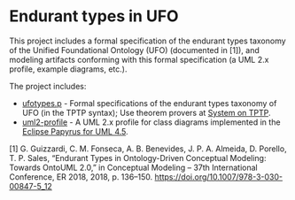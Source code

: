 # Endurant types in UFO

This project includes a formal specification of the endurant types taxonomy of the Unified Foundational Ontology (UFO) (documented in [1]), and modeling artifacts conforming with this formal specification (a UML 2.x profile, example diagrams, etc.).

The project includes:

* [ufotypes.p](ufotypes.p) - Formal specifications of the endurant types taxonomy of UFO (in the TPTP syntax); Use theorem provers at [System on TPTP](http://www.tptp.org/cgi-bin/SystemOnTPTP).
* [uml2-profile](uml2-profile) - A UML 2.x profile for class diagrams implemented in the [Eclipse Papyrus for UML 4.5](https://www.eclipse.org/papyrus/).

[1] G. Guizzardi, C. M. Fonseca, A. B. Benevides, J. P. A. Almeida, D. Porello, T. P. Sales, “Endurant Types in Ontology-Driven Conceptual Modeling: Towards OntoUML 2.0,” in Conceptual Modeling – 37th International Conference, ER 2018, 2018, p. 136–150. <https://doi.org/10.1007/978-3-030-00847-5_12>



